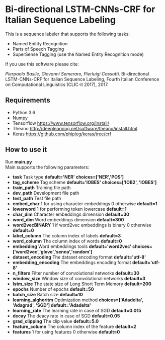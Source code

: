 Bi-directional LSTM-CNNs-CRF for Italian Sequence Labeling
========

This is a sequence labeler that supports the following tasks:

* Named Enitity Recognition
* Parts of Speech Tagging
* SuperSense Tagging (use the Named Entity Recognition mode)

If you use this software please cite:

*Pierpaolo Basile, Giovanni Semeraro, Pierluigi Cassotti*. Bi-directional LSTM-CNNs-CRF for Italian Sequence Labeling, Fourth Italian Conference on Computational Linguistics (CLIC-it 2017), 2017.

Requirements
---------------

* Python 3.6
* Numpy
* Tensorflow https://www.tensorflow.org/install/
* Theano http://deeplearning.net/software/theano/install.html
* Keras https://github.com/phipleg/keras/tree/crf

How to use it
----------------

Run **main.py**  
Main supports the following parameters:

* **task** Task  type **default='NER' choices=['NER','POS']**
* **tag_scheme** Tag scheme **default='IOBES' choices=['IOB2', 'IOBES']**
* **train_path** Training file path
* **dev_path** Development file path
* **test_path** Test file path
* **embed_char** 1 for using character embeddings 0 otherwise **default=1**
* **lowerword** 1 for performing token lowercase **default=1**
* **char_dim** Character embeddings dimension **default=30**
* **word_dim** Word embeddings dimension **default=300**
* **word2vecBINARY** 1 if word2vec embeddings is binary 0 otherwise **default=0**
* **label_column** The column index of labels **default=3**
* **word_column** The column index of words **default=0**
* **embedding** Word embeddings tools **default='word2vec' choices=['word2vec','glove','senna','random']**
* **dataset_encoding** The dataset encoding format **default='utf-8'**
* **embedding_encoding** The embeddings encoding format **default='utf-8'**
* **n_filters** Filter number of convolutional networks **default=30**
* **window_size** Window size of convolutional networks **default=3**
* **lstm_size** The state size of Long Short Term Memory **default=200**
* **epochs** Number of epochs **default=50**
* **batch_size** Batch size **default=10**
* **learning_alghoritm** Optimization method **choices=['Adadelta', 'Adagrad', 'SGD'] default='Adadelta'**
* **learning_rate** The learning rate in case of SGD **default=0.015**
* **decay** The deacy rate in case of SGD **default=0.05**
* **grad_clipping** The clip value  **default=5.0**
* **feature_column** The column index of the feature **default=2**
* **features** 1 for using features 0 otherwise **default=0**
